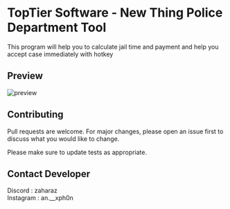 # TopTier Software - New Thing Police Department Tool

This program will help you to calculate jail time and payment and help you accept case immediately with hotkey

## Preview
![preview](https://img2.pic.in.th/pic/D860E9E0-F299-488F-98EC-55AEFFB0F001.png)

## Contributing

Pull requests are welcome. For major changes, please open an issue first
to discuss what you would like to change.

Please make sure to update tests as appropriate.

## Contact Developer

Discord : zaharaz\
Instagram : an.__xph0n
